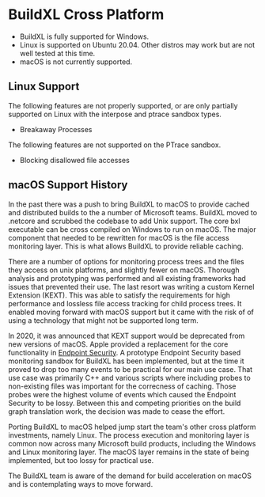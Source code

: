 # BuildXL Cross Platform

* BuildXL is fully supported for Windows.
* Linux is supported on Ubuntu 20.04. Other distros may work but are not well tested at this time.
* macOS is not currently supported.

## Linux Support
The following features are not properly supported, or are only partially supported on Linux with the interpose and ptrace sandbox types.
- Breakaway Processes

The following features are not supported on the PTrace sandbox.
- Blocking disallowed file accesses

## macOS Support History
In the past there was a push to bring BuildXL to macOS to provide cached and distributed builds to the a number of Microsoft teams. BuildXL moved to .netcore and scrubbed the codebase to add Unix support. The core bxl executable can be cross compiled on Windows to run on macOS. The major component that needed to be rewritten for macOS is the file access monitoring layer. This is what allows BuildXL to provide reliable caching.

There are a number of options for monitoring process trees and the files they access on unix platforms, and slightly fewer on macOS. Thorough analysis and prototyping was performed and all existing frameworks had issues that prevented their use. The last resort was writing a custom Kernel Extension (KEXT). This was able to satisfy the requirements for high performance and lossless file access tracking for child process trees. It enabled moving forward with macOS support but it came with the risk of of using a technology that might not be supported long term.

In 2020, it was announced that KEXT support would be deprecated from new versions of macOS. Apple provided a replacement for the core functionality in [Endpoint Security](https://developer.apple.com/documentation/endpointsecurity). A prototype Endpoint Security based monitoring sandbox for BuildXL has been implemented, but at the time it proved to drop too many events to be practical for our main use case. That use case was primarily C++ and various scripts where including probes to non-existing files was important for the correcness of caching. Those probes were the highest volume of events which caused the Endpoint Security to be lossy. Between this and competing priorities on the build graph translation work, the decision was made to cease the effort.

Porting BuildXL to macOS helped jump start the team's other cross platform investments, namely Linux. The process execution and monitoring layer is common now across many Microsoft build products, including the Windows and Linux monitoring layer. The macOS layer remains in the state of being implemented, but too lossy for practical use.

The BuildXL team is aware of the demand for build acceleration on macOS and is contemplating ways to move forward.
